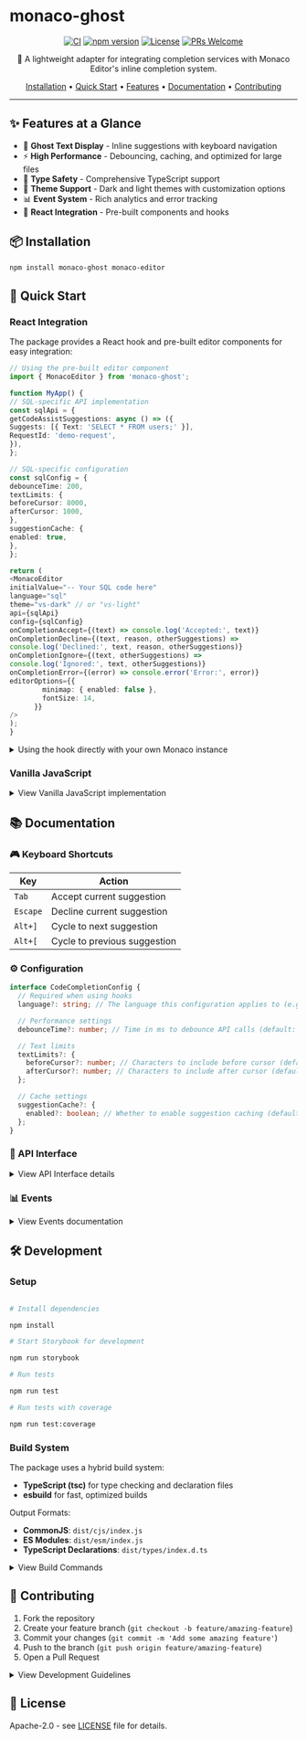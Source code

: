 # monaco-ghost

<div align="center">

[![CI](https://github.com/ydb-platform/monaco-ghost/actions/workflows/ci.yml/badge.svg)](https://github.com/ydb-platform/monaco-ghost/actions/workflows/ci.yml)
[![npm version](https://badge.fury.io/js/monaco-ghost.svg)](https://www.npmjs.com/package/monaco-ghost)
[![License](https://img.shields.io/badge/License-Apache%202.0-blue.svg)](LICENSE)
[![PRs Welcome](https://img.shields.io/badge/PRs-welcome-brightgreen.svg)](CONTRIBUTING.md)

🚀 A lightweight adapter for integrating completion services with Monaco Editor's inline completion system.

[Installation](#-installation) •
[Quick Start](#-quick-start) •
[Features](#-features) •
[Documentation](#-documentation) •
[Contributing](#-contributing)

</div>

---

## ✨ Features at a Glance

- 👻 **Ghost Text Display** - Inline suggestions with keyboard navigation
- ⚡ **High Performance** - Debouncing, caching, and optimized for large files
- 🎯 **Type Safety** - Comprehensive TypeScript support
- 🎨 **Theme Support** - Dark and light themes with customization options
- 📊 **Event System** - Rich analytics and error tracking
- 🧩 **React Integration** - Pre-built components and hooks

## 📦 Installation

```bash
npm install monaco-ghost monaco-editor
```

## 🚀 Quick Start

### React Integration

The package provides a React hook and pre-built editor components for easy integration:

```typescript
// Using the pre-built editor component
import { MonacoEditor } from 'monaco-ghost';

function MyApp() {
// SQL-specific API implementation
const sqlApi = {
getCodeAssistSuggestions: async () => ({
Suggests: [{ Text: 'SELECT * FROM users;' }],
RequestId: 'demo-request',
}),
};

// SQL-specific configuration
const sqlConfig = {
debounceTime: 200,
textLimits: {
beforeCursor: 8000,
afterCursor: 1000,
},
suggestionCache: {
enabled: true,
},
};

return (
<MonacoEditor
initialValue="-- Your SQL code here"
language="sql"
theme="vs-dark" // or "vs-light"
api={sqlApi}
config={sqlConfig}
onCompletionAccept={(text) => console.log('Accepted:', text)}
onCompletionDecline={(text, reason, otherSuggestions) =>
console.log('Declined:', text, reason, otherSuggestions)}
onCompletionIgnore={(text, otherSuggestions) =>
console.log('Ignored:', text, otherSuggestions)}
onCompletionError={(error) => console.error('Error:', error)}
editorOptions={{
        minimap: { enabled: false },
        fontSize: 14,
      }}
/>
);
}
```

<details>
<summary>Using the hook directly with your own Monaco instance</summary>

```typescript
import React, { useCallback } from 'react';
import MonacoEditor from 'react-monaco-editor';
import \* as monaco from 'monaco-editor';
import { useMonacoGhost } from 'monaco-ghost';

function MyCustomEditor() {
// Java-specific API implementation
const javaApi = {
getCodeAssistSuggestions: async () => ({
Suggests: [{ Text: 'System.out.println("Hello, World!");' }],
RequestId: 'demo-request',
}),
};

// Java-specific configuration
const javaConfig = {
debounceTime: 200,
textLimits: {
beforeCursor: 8000,
afterCursor: 1000,
},
suggestionCache: {
enabled: true,
},
};

const { registerMonacoGhost, dispose } = useMonacoGhost({
api: javaApi,
config: javaConfig,
onCompletionAccept: (text) => console.log('Accepted:', text),
onCompletionDecline: (text, reason, otherSuggestions) =>
console.log('Declined:', text, reason, otherSuggestions),
onCompletionIgnore: (text, otherSuggestions) =>
console.log('Ignored:', text, otherSuggestions),
onCompletionError: (error) => console.error('Error:', error),
});

const editorDidMount = useCallback((editor: monaco.editor.IStandaloneCodeEditor) => {
editor.focus();
registerMonacoGhost(editor);
}, [registerMonacoGhost]);

// Optional: Manual cleanup if needed
// useEffect(() => () => dispose(), [dispose]);

const options = {
selectOnLineNumbers: true,
minimap: { enabled: false },
automaticLayout: true,
fontSize: 14,
lineNumbers: 'on',
scrollBeyondLastLine: false,
roundedSelection: false,
padding: { top: 10 },
};

return (
<MonacoEditor
width="800"
height="600"
language="java"
theme="vs-dark" // or "vs-light"
value="// Your Java code here"
options={options}
editorDidMount={editorDidMount}
/>
);
}
```

</details>

### Vanilla JavaScript

<details>
<summary>View Vanilla JavaScript implementation</summary>

```typescript
import \* as monaco from 'monaco-editor';
import { createCodeCompletionService, registerCompletionCommands } from 'monaco-ghost';

// Create language-specific API implementation
const sqlApi = {
getCodeAssistSuggestions: async data => {
// Call your completion service
// Return suggestions in the expected format
return {
Suggests: [{ Text: 'SELECT * FROM users;' }],
RequestId: 'request-id',
};
},
};

// Configure the adapter with language-specific settings
const sqlConfig = {
debounceTime: 200,
textLimits: {
beforeCursor: 8000,
afterCursor: 1000,
},
suggestionCache: {
enabled: true,
},
};

// Create provider for SQL
const sqlCompletionProvider = createCodeCompletionService(sqlApi, sqlConfig);

// Subscribe to completion events with type safety
sqlCompletionProvider.events.on('completion:accept', data => {
console.log('Completion accepted:', data.acceptedText);
});

sqlCompletionProvider.events.on('completion:decline', data => {
console.log(
'Completion declined:',
data.suggestionText,
'reason:',
data.reason,
'other suggestions:',
data.otherSuggestions
);
});

sqlCompletionProvider.events.on('completion:ignore', data => {
console.log(
'Completion ignored:',
data.suggestionText,
'other suggestions:',
data.otherSuggestions
);
});

sqlCompletionProvider.events.on('completion:error', error => {
console.error('Completion error:', error);
});

// Register with Monaco for SQL
monaco.languages.registerInlineCompletionsProvider(['sql'], sqlCompletionProvider);

// Register commands (assuming you have an editor instance)
registerCompletionCommands(monaco, sqlCompletionProvider, editor);
```

</details>

## 📚 Documentation

### 🎮 Keyboard Shortcuts

| Key      | Action                       |
| -------- | ---------------------------- |
| `Tab`    | Accept current suggestion    |
| `Escape` | Decline current suggestion   |
| `Alt+]`  | Cycle to next suggestion     |
| `Alt+[`  | Cycle to previous suggestion |

### ⚙️ Configuration

```typescript
interface CodeCompletionConfig {
  // Required when using hooks
  language?: string; // The language this configuration applies to (e.g., 'sql', 'java')

  // Performance settings
  debounceTime?: number; // Time in ms to debounce API calls (default: 200)

  // Text limits
  textLimits?: {
    beforeCursor?: number; // Characters to include before cursor (default: 8000)
    afterCursor?: number; // Characters to include after cursor (default: 1000)
  };

  // Cache settings
  suggestionCache?: {
    enabled?: boolean; // Whether to enable suggestion caching (default: true)
  };
}
```

### 🔌 API Interface

<details>
<summary>View API Interface details</summary>

```typescript
interface ICodeCompletionAPI {
  getCodeAssistSuggestions(data: PromptFile[]): Promise<Suggestions>;
}

interface Suggestions {
  Suggests: Suggestion[];
  RequestId: string;
}

interface Suggestion {
  Text: string;
}

interface PromptFile {
  Path: string;
  Fragments: PromptFragment[];
  Cursor: PromptPosition;
}

interface PromptFragment {
  Text: string;
  Start: PromptPosition;
  End: PromptPosition;
}

interface PromptPosition {
  Ln: number;
  Col: number;
}
```

</details>

### 📊 Events

<details>
<summary>View Events documentation</summary>

The completion service emits four types of events with rich data:

#### 1. Acceptance Events

```typescript
interface CompletionAcceptEvent {
  requestId: string;
  acceptedText: string;
}

completionProvider.events.on('completion:accept', (data: CompletionAcceptEvent) => {
  console.log('Accepted:', data.acceptedText);
});
```

#### 2. Decline Events

```typescript
interface CompletionDeclineEvent {
  requestId: string;
  suggestionText: string;
  reason: string;
  hitCount: number;
  otherSuggestions: string[];
}

completionProvider.events.on('completion:decline', (data: CompletionDeclineEvent) => {
  console.log('Declined:', data.suggestionText, 'reason:', data.reason);
  console.log('Other suggestions:', data.otherSuggestions);
  console.log('Times shown:', data.hitCount);
});
```

#### 3. Ignore Events

```typescript
interface CompletionIgnoreEvent {
  requestId: string;
  suggestionText: string;
  otherSuggestions: string[];
}

completionProvider.events.on('completion:ignore', (data: CompletionIgnoreEvent) => {
  console.log('Ignored:', data.suggestionText);
  console.log('Other suggestions:', data.otherSuggestions);
});
```

#### 4. Error Events

```typescript
completionProvider.events.on('completion:error', (error: Error) => {
  console.error('Completion error:', error);
});
```

</details>

## 🛠️ Development

### Setup

```bash

# Install dependencies

npm install

# Start Storybook for development

npm run storybook

# Run tests

npm run test

# Run tests with coverage

npm run test:coverage
```

### Build System

The package uses a hybrid build system:

- **TypeScript (tsc)** for type checking and declaration files
- **esbuild** for fast, optimized builds

Output Formats:

- **CommonJS**: `dist/cjs/index.js`
- **ES Modules**: `dist/esm/index.js`
- **TypeScript Declarations**: `dist/types/index.d.ts`

<details>
<summary>View Build Commands</summary>

```bash

# Type checking only

npm run type-check

# Build type declarations

npm run build:types

# Build CommonJS version

npm run build:cjs

# Build ES Modules version

npm run build:esm

# Full build (all formats)

npm run build
```

</details>

## 👥 Contributing

1. Fork the repository
2. Create your feature branch (`git checkout -b feature/amazing-feature`)
3. Commit your changes (`git commit -m 'Add some amazing feature'`)
4. Push to the branch (`git push origin feature/amazing-feature`)
5. Open a Pull Request

<details>
<summary>View Development Guidelines</summary>

### Development Guidelines

#### 1. Code Context

- Handle text limits appropriately
- Maintain cursor position accuracy
- Consider edge cases
- Support partial text acceptance

#### 2. Error Handling

- Wrap API calls in try-catch blocks
- Fail gracefully on errors
- Log issues without breaking editor
- Emit error events for monitoring

#### 3. Performance

- Use debouncing for API calls
- Implement efficient caching
- Track suggestion hit counts
- Clean up resources properly

#### 4. Testing

- Add tests for new features
- Maintain backward compatibility
- Test edge cases
- Verify event handling
</details>

## 📄 License

Apache-2.0 - see [LICENSE](LICENSE) file for details.
